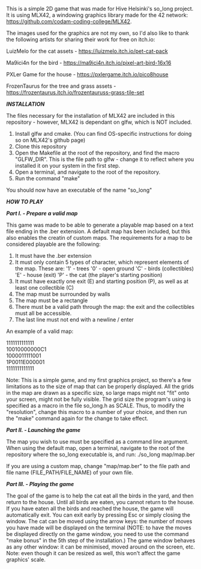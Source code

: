 This is a simple 2D game that was made for Hive Helsinki's so_long project. It is using MLX42, a windowing graphics library made for the 42 network: https://github.com/codam-coding-college/MLX42.

The images used for the graphics are not my own, so I'd also like to thank the following artists for sharing their work for free on itch.io:

LuizMelo for the cat assets - https://luizmelo.itch.io/pet-cat-pack

Ma9ici4n for the bird - https://ma9ici4n.itch.io/pixel-art-bird-16x16

PXLer Game for the house - https://pxlergame.itch.io/pico8house

FrozenTaurus for the tree and grass assets - https://frozentaurus.itch.io/frozentauruss-grass-tile-set

***INSTALLATION***

The files necessary for the installation of MLX42 are included in this repository - however, MLX42 is dependant on glfw, which is NOT included.

1. Install glfw and cmake. (You can find OS-specific instructions for doing so on MLX42's github page)
2. Clone this repository
3. Open the Makefile at the root of the repository, and find the macro "GLFW_DIR". This is the file path to glfw - change it to reflect where you installed it on your system in the first step.
4. Open a terminal, and navigate to the root of the repository.
5. Run the command "make"

You should now have an executable of the name "so_long"

***HOW TO PLAY***

***Part I. - Prepare a valid map***

This game was made to be able to generate a playable map based on a text file ending in the .ber extension. A default map has been included, but this also enables the creatin of custom maps. The requirements for a map to be considered playable are the following:

1. It must have the .ber extension
2. It must only contain 5 types of character, which represent elements of the map. These are:
     '1' - trees
     '0' - open ground
     'C' - birds (collectibles)
     'E' - house (exit)
     'P' - the cat (the player's starting position)
3. It must have exactly one exit (E) and starting position (P), as well as at least one collectible (C)
4. The map must be surrounded by walls
5. The map must be a rectangle
6. There must be a valid path through the map: the exit and the collectibles must all be accessible.
7. The last line must not end with a newline / enter

An example of a valid map:

1111111111111  
10010000000C1  
1000011111001  
1P0011E000001  
1111111111111 

Note: This is a simple game, and my first graphics project, so there's a few limitations as to the size of map that can be properly displayed. All the grids in the map are drawn as a specific size, so large maps might not "fit" onto your screen, might not be fully visible. The grid size the program's using is specified as a macro in the file so_long.h as SCALE. Thus, to modify the "resolution", change this macro to a number of your choice, and then run the "make" command again for the change to take effect.

***Part II. - Launching the game***

The map you wish to use must be specified as a command line argument. When using the default map, open a terminal, navigate to the root of the repository where the so_long executable is, and run:
  ./so_long map/map.ber

If you are using a custom map, change "map/map.ber" to the file path and file name (FILE_PATH/FILE_NAME) of your own file.

***Part III. - Playing the game***

The goal of the game is to help the cat eat all the birds in the yard, and then return to the house. Until all birds are eaten, you cannot return to the house. If you have eaten all the birds and reached the house, the game will automatically exit. You can exit early by pressing Esc or simply closing the window.
The cat can be moved using the arrow keys: the number of moves you have made will be displayed on the terminal (NOTE: to have the moves be displayed directly on the game window, you need to use the command "make bonus" in the 5th step of the installation.)
The game window behaves as any other window: it can be minimised, moved around on the screen, etc. Note: even though it can be resized as well, this won't affect the game graphics' scale.

